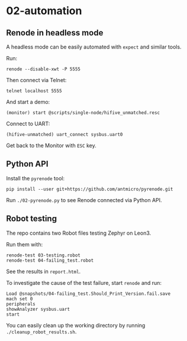 # 02-automation

## Renode in headless mode

A headless mode can be easily automated with ``expect`` and similar tools.

Run:

```
renode --disable-xwt -P 5555
```

Then connect via Telnet:

```
telnet localhost 5555
```

And start a demo:

```
(monitor) start @scripts/single-node/hifive_unmatched.resc
```

Connect to UART:

```
(hifive-unmatched) uart_connect sysbus.uart0
```

Get back to the Monitor with ``ESC`` key.


## Python API

Install the ``pyrenode`` tool:

```
pip install --user git+https://github.com/antmicro/pyrenode.git
```

Run ``./02-pyrenode.py`` to see Renode connected via Python API.

## Robot testing

The repo contains two Robot files testing Zephyr on Leon3.

Run them with:

```
renode-test 03-testing.robot
renode-test 04-failing_test.robot
```

See the results in ``report.html``.

To investigate the cause of the test failure, start ``renode`` and run:

```
Load @snapshots/04-failing_test.Should_Print_Version.fail.save
mach set 0
peripherals
showAnalyzer sysbus.uart
start
```

You can easily clean up the working directory by running ``./cleanup_robot_results.sh``.
